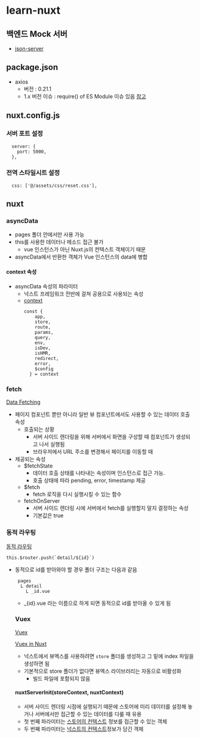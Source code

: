 # learn-nuxt

## 백엔드 Mock 서버

- [json-server](https://github.com/typicode/json-server)

## package.json

- axios
  - 버전 : 0.21.1
  - 1.x 버전 이슈 : require() of ES Module 이슈 있음
    [참고](https://github.com/axios/axios/issues/5091)

## nuxt.config.js

### 서버 포트 설정

```
  server: {
    port: 5000,
  },
```

### 전역 스타일시트 설정

```
  css: ['@/assets/css/reset.css'],
```

## nuxt

### asyncData

- pages 폴더 안에서만 사용 가능
- this를 사용한 데이터나 메소드 접근 불가
  - vue 인스턴스가 아닌 Nuxt.js의 컨텍스트 객체이기 때문
- asyncData에서 반환한 객체가 Vue 인스턴스의 data에 병합

#### context 속성

- asyncData 속성의 파라미터
  - 넉스트 프레임워크 전반에 걸쳐 공용으로 사용되는 속성
  - [context](https://nuxtjs.org/docs/internals-glossary/context/)
    ```
    const {
        app,
        store,
        route,
        params,
        query,
        env,
        isDev,
        isHMR,
        redirect,
        error,
        $config
      } = context
    ```

### fetch

[Data Fetching](https://nuxtjs.org/docs/features/data-fetching/)

- 페이지 컴포넌트 뿐만 아니라 일반 뷰 컴포넌트에서도 사용할 수 있는 데이터 호출 속성
  - 호출되는 상황
    - 서버 사이드 렌더링을 위해 서버에서 화면을 구성할 때 컴포넌트가 생성되고 나서 실행됨
    - 브라우저에서 URL 주소를 변경해서 페이지를 이동할 때
- 제공되는 속성
  - $fetchState
    - 데이터 호출 상태를 나타내는 속성이며 인스턴스로 접근 가능.
    - 호출 상태에 따라 pending, error, timestamp 제공
  - $fetch
    - fetch 로직을 다시 실행시킬 수 있는 함수
  - fetchOnServer
    - 서버 사이드 렌더링 시에 서버에서 fetch를 실행할지 말지 결정하는 속성
    - 기본값은 true

### 동적 라우팅

[동적 라우팅](https://develop365.gitlab.io/nuxtjs-0.10.7-doc/ko/guide/routing/#%EB%8F%99%EC%A0%81-%EB%9D%BC%EC%9A%B0%ED%8A%B8)

```
this.$router.push(`detail/${id}`)
```

- 동적으로 id를 받아와야 할 경우 폴더 구조는 다음과 같음

  ```
   pages
    L detail
      L _id.vue
  ```

  - \_{id}.vue 라는 이름으로 하게 되면 동적으로 id를 받아올 수 있게 됨

  ### Vuex

  [Vuex](https://v3.vuex.vuejs.org/kr/)

  [Vuex in Nuxt](https://nuxtjs.org/docs/directory-structure/store/)

  - 넉스트에서 뷰엑스를 사용하려면 `store` 폴더를 생성하고 그 밑에 index 파일을 생성하면 됨
  - 기본적으로 store 폴더가 없다면 뷰엑스 라이브러리는 자동으로 비활성화
    - 빌드 파일에 포함되지 않음

  #### nuxtServerInit(storeContext, nuxtContext)

  - 서버 사이드 렌더링 시점에 실행되기 때문에 스토어에 미리 데이터를 설정해 놓거나 서버에서만 접근할 수 있는 데이터를 다룰 때 유용
  - 첫 번째 파라미터는 [스토어의 컨텍스트](https://vuex.vuejs.org/guide/actions.html) 정보를 접근할 수 있는 객체
  - 두 번째 파라미터는 [넉스트의 컨텍스트](https://nuxtjs.org/docs/concepts/context-helpers/)정보가 담긴 객체
